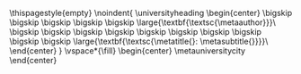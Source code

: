 <!-- Primeira Folha -->
<!-- 
Deverá conter os seguintes dados: 1) Universidade; 2) Unidade de Defesa; 3) Autor(a); 4) Título da dissertação/tese na língua em que o trabalho foi redigido (português, inglês ou espanhol); 5) No caso de dissertação/tese redigida em inglês ou espanhol, além do título original do trabalho, obrigatoriamente, também deverá constar o título em português; 6) Local (cidade); 7) Data (ano de depósito).
-->
\thispagestyle{empty}
\noindent{
\universityheading
\begin{center}
    \bigskip
    \bigskip
    \bigskip
    \bigskip
    \bigskip
    \large{\textbf{\textsc{\metaauthor}}}\\
    \bigskip
    \bigskip
    \bigskip
    \bigskip
    \bigskip
    \bigskip
    \bigskip
    \bigskip
    \bigskip
    \bigskip
    \large{\textbf{\textsc{\metatitle{}: \metasubtitle{}}}}\\
\end{center}
}
\vspace*{\fill}
\begin{center}
    \metauniversitycity
\end{center}
